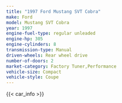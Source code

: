 ```yaml
---
title: "1997 Ford Mustang SVT Cobra"
make: Ford
model: Mustang SVT Cobra
year: 1997
engine-fuel-type: regular unleaded
engine-hp: 305
engine-cylinders: 8
transmission-type: Manual
driven-wheels: Rear wheel drive
number-of-doors: 2
market-category: Factory Tuner,Performance
vehicle-size: Compact
vehicle-style: Coupe
---
```


{{< car_info >}}
